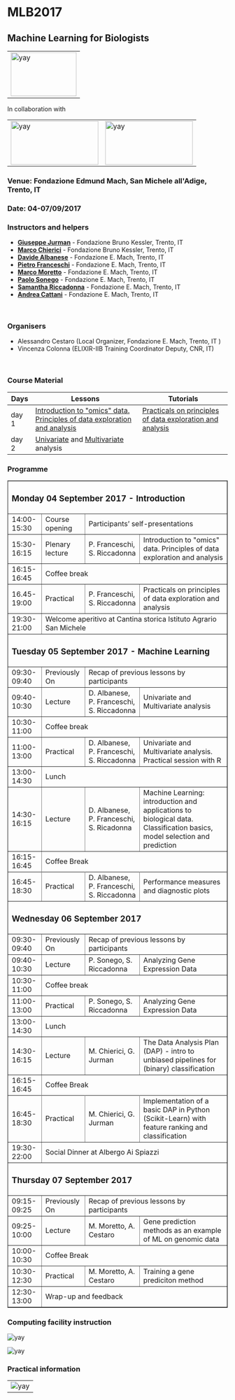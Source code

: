 # MLB2017
## Machine Learning for Biologists


 <table style="width:100%">
  <tr>
    <td><img src="./img/elixir_ita_logo.png" alt="yay" height="100" width="150"></td>
    <tr/>
</table>

In collaboration with

 <table style="width:100%">
  <tr>
    <td><img src="img/fbk.jpeg" alt="yay" height="100" width="200"></td>
    <td><img src="img/fem.png" alt="yay" height="100" width="200"></td>
    <tr/>
</table>



### Venue: Fondazione Edmund Mach, San Michele all'Adige, Trento, IT
### Date: 04-07/09/2017

### Instructors and helpers
- [**Giuseppe Jurman**](http://mpba.fbk.eu/people/profile/jurman) - Fondazione Bruno Kessler, Trento, IT
- [**Marco Chierici**](http://mpba.fbk.eu/people/profile/chierici) - Fondazione Bruno Kessler, Trento, IT
- [**Davide Albanese**](http://www.fmach.it/CRI/info-generali/organizzazione/Biologia-computazionale/ALBANESE-DAVIDE) - Fondazione E. Mach, Trento, IT
- [**Pietro Franceschi**](http://www.fmach.it/CRI/info-generali/organizzazione/Biologia-computazionale/FRANCESCHI-PIETRO) - Fondazione E. Mach, Trento, IT
- [**Marco Moretto**](http://www.fmach.it/CRI/info-generali/organizzazione/Biologia-computazionale/MORETTO-MARCO) - Fondazione E. Mach, Trento, IT
- [**Paolo Sonego**](http://www.fmach.it/CRI/info-generali/organizzazione/Biologia-computazionale/SONEGO-PAOLO) - Fondazione E. Mach, Trento, IT
- [**Samantha Riccadonna**](http://www.fmach.it/CRI/info-generali/organizzazione/Biologia-computazionale/RICCADONNA-SAMANTHA) - Fondazione E. Mach, Trento, IT
- [**Andrea Cattani**](http://www.fmach.it/Chi-siamo/Organizzazione/Direzione-Generale/DG-Ripartizione-Sistemi-Informativi-e-Comunicazione/CATTANI-ANDREA)  - Fondazione E. Mach, Trento, IT
<br>

### Organisers
- Alessandro Cestaro (Local Organizer, Fondazione E. Mach, Trento, IT )
- Vincenza Colonna (ELIXIR-IIB Training Coordinator Deputy, CNR, IT)
<br>



### Course Material
Days |Lessons  | Tutorials |
------------ | ------------- | ------------- |
day 1  | [Introduction to "omics" data. Principles of data exploration and  analysis](day1/Introduction.pdf) | [Practicals on principles of data exploration and  analysis](day1/Principles_of_data_exploration_and_analysis.md)|
day 2 | [Univariate](day2/The_univariate_way.pdf)  and [Multivariate](day2/Going_Multivariate.pdf) analysis| |


### Programme

<table border="1">
<tr>
   <td colspan="4"><h3>Monday 04 September 2017 - Introduction </h3></td>
</tr>
<tr>
   <td>14:00-15:30</td>
   <td>Course opening</td>
   <td colspan="2">Participants’ self-presentations</td>
</tr>
<tr>
   <td>15:30-16:15</td>
   <td>Plenary lecture </td>
   <td >P. Franceschi, S. Riccadonna</td>
   <td> Introduction to "omics" data. Principles of data exploration and  analysis </td>
</tr>
<tr>
   <td>16:15-16:45</td>
   <td colspan="3">Coffee break</td>
</tr>
<tr>
   <td>16.45-19:00</td>
   <td>Practical</td>
   <td>P. Franceschi, S. Riccadonna</td>
   <td> Practicals on principles of data exploration and  analysis </td>
</tr>
<tr>
   <td>19:30-21:00</td>
   <td colspan="3">Welcome aperitivo at Cantina storica Istituto Agrario San Michele</td>
</tr>

<tr>
   <td colspan="4"><h3>Tuesday  05 September 2017 - Machine Learning </h3></td>
</tr>
<tr>
   <td>09:30-09:40</td>
   <td>Previously On</td>
   <td colspan="2">Recap of previous lessons by participants</td>
</tr>
<tr>
  <td>09:40-10:30</td>
  <td>Lecture</td>
  <td>D. Albanese, P. Franceschi, S. Riccadonna</td>
  <td>Univariate and Multivariate analysis</td>
</tr>
<tr>
   <td>10:30-11:00</td>
   <td colspan="3">Coffee break</td>
</tr>
<tr>
   <td>11:00-13:00</td>
   <td>Practical</td>
   <td>D. Albanese, P. Franceschi, S. Riccadonna</td>
   <td>Univariate and Multivariate analysis. Practical session with R</td>
</tr>
<tr>
   <td>13:00-14:30</td>
   <td colspan="3"> Lunch </td>
</tr>
<tr>
   <td>14:30-16:15</td>
   <td>Lecture</td>
   <td>D. Albanese, P. Franceschi, S. Ricadonna</td>
   <td>Machine Learning: introduction and applications to biological data. Classification basics, model selection and prediction</td>
</tr>
<tr>
<td>16:15-16:45</td>
<td colspan="3">Coffee Break</td>
<tr>
</tr>
   <td>16:45-18:30</td>
   <td>Practical</td>
   <td>D. Albanese, P. Franceschi, S. Riccadonna</td>
   <td>Performance measures and diagnostic plots</td>
</tr>

<tr>
   <td colspan="4"><h3>Wednesday  06 September 2017</h3></td>
</tr>
<tr>
   <td>09:30-09:40</td>
   <td>Previously On</td>
   <td colspan="2">Recap of previous lessons by participants</td>
</tr>
<tr>
  <td>09:40-10:30</td>
  <td>Lecture</td>
  <td>P. Sonego, S. Riccadonna </td>
  <td>Analyzing Gene Expression Data</td>
</tr>
<tr>
   <td>10:30-11:00</td>
   <td colspan="3">Coffee break</td>
</tr>
<tr>
   <td>11:00-13:00</td>
   <td>Practical</td>
   <td>P. Sonego, S. Riccadonna </td>
   <td>Analyzing Gene Expression Data</td>
</tr>
<tr>
   <td>13:00-14:30</td>
   <td colspan="3"> Lunch </td>
</tr>
<tr>
   <td>14:30-16:15</td>
   <td> Lecture </td>
   <td>M. Chierici, G. Jurman </td>
   <td>The Data Analysis Plan (DAP) - intro to unbiased pipelines for (binary) classification</td>
</tr>
<tr>
<td>16:15-16:45</td>
<td colspan="3">Coffee Break</td>
<tr>
</tr>
   <td>16:45-18:30</td>
   <td>Practical</td>
   <td>M. Chierici, G. Jurman</td>
   <td>Implementation of a basic DAP in Python (Scikit-Learn) with feature ranking and classification</td>
</tr>
<tr>
   <td>19:30-22:00</td>
   <td colspan="3">Social Dinner at Albergo Ai Spiazzi</td>
</tr>

<tr>
<td colspan="4"><h3>Thursday 07 September 2017</h3></td>
</tr>
<tr>
   <td>09:15-09:25</td>
   <td>Previously On</td>
   <td colspan="2">Recap of previous lessons by participants</td>
</tr>
<tr>
   <td>09:25-10:00</td>
   <td>Lecture</td>
   <td>M. Moretto, A. Cestaro</td>
   <td>Gene prediction methods as an example of ML on genomic data</td>
</tr>
<tr>
<td>10:00-10:30</td>
<td colspan="3">Coffee Break</td>
</tr>
<tr>
<td>10:30-12:30</td>
<td>Practical</td>
<td>M. Moretto, A. Cestaro</td>
 <td>Training a gene prediciton method</td>
</tr>
<tr>
<td>12:30-13:00</td>
<td colspan="3">Wrap-up and feedback</td>
</tr>
</table>


### Computing facility instruction

![yay](img/Slide1.JPG)

![yay](img/Slide2.JPG)  



### Practical information

<table style="width:100%">
 <tr>
   <td><img src="img/CampuSMichele.png" alt="yay" ></td>

   <tr/>
</table>
